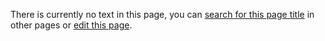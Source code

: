 There is currently no text in this page, you can [search for this page title](http://ontologydesignpatterns.org/wiki/Special:Search/Biological "Special:Search/Biological") in other pages or [edit this page](http://ontologydesignpatterns.org/wiki/index.php?title=Submissions:Biological&action=edit "http://ontologydesignpatterns.org/wiki/index.php?title=Submissions:Biological&action=edit").